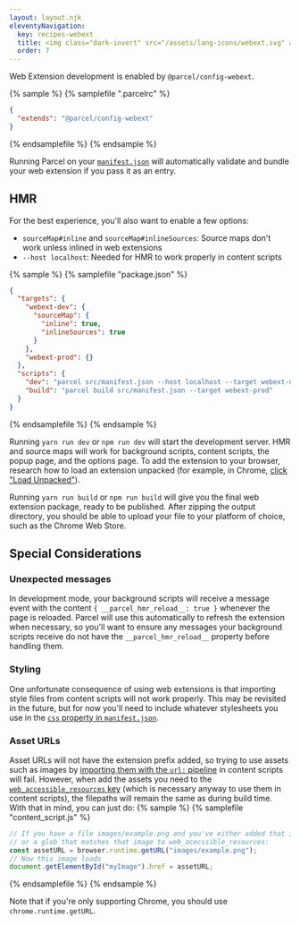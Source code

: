 ```yaml
---
layout: layout.njk
eleventyNavigation:
  key: recipes-webext
  title: <img class="dark-invert" src="/assets/lang-icons/webext.svg" alt=""/> Web Extension
  order: 7
---
```


Web Extension development is enabled by `@parcel/config-webext`.

{% sample %}
{% samplefile ".parcelrc" %}

```json
{
  "extends": "@parcel/config-webext"
}
```

{% endsamplefile %}
{% endsample %}

Running Parcel on your [`manifest.json`](https://developer.mozilla.org/en-US/docs/Mozilla/Add-ons/WebExtensions/manifest.json) will automatically validate and bundle your web extension if you pass it as an entry.

## HMR

For the best experience, you'll also want to enable a few options:

- `sourceMap#inline` and `sourceMap#inlineSources`: Source maps don't work unless inlined in web extensions
- `--host localhost`: Needed for HMR to work properly in content scripts

{% sample %}
{% samplefile "package.json" %}

```json
{
  "targets": {
    "webext-dev": {
      "sourceMap": {
        "inline": true,
        "inlineSources": true
      }
    },
    "webext-prod": {}
  },
  "scripts": {
    "dev": "parcel src/manifest.json --host localhost --target webext-dev",
    "build": "parcel build src/manifest.json --target webext-prod"
  }
}
```

{% endsamplefile %}
{% endsample %}

Running `yarn run dev` or `npm run dev` will start the development server. HMR and source maps will work for background scripts, content scripts, the popup page, and the options page. To add the extension to your browser, research how to load an extension unpacked (for example, in Chrome, [click "Load Unpacked"](https://developer.chrome.com/extensions/getstarted#manifest)).

Running `yarn run build` or `npm run build` will give you the final web extension package, ready to be published. After zipping the output directory, you should be able to upload your file to your platform of choice, such as the Chrome Web Store.

## Special Considerations

### Unexpected messages

In development mode, your background scripts will receive a message event with the content `{ __parcel_hmr_reload__: true }` whenever the page is reloaded. Parcel will use this automatically to refresh the extension when necessary, so you'll want to ensure any messages your background scripts receive do not have the `__parcel_hmr_reload__` property before handling them.

### Styling

One unfortunate consequence of using web extensions is that importing style files from content scripts will not work properly. This may be revisited in the future, but for now you'll need to include whatever stylesheets you use in the [`css` property in `manifest.json`](https://developer.mozilla.org/en-US/docs/Mozilla/Add-ons/WebExtensions/manifest.json/content_scripts#css).

### Asset URLs

Asset URLs will not have the extension prefix added, so trying to use assets such as images by [importing them with the `url:` pipeline](</configuration/plugin-configuration#predefined-(offical)-named-pipelines>) in content scripts will fail. However, when add the assets you need to the [`web_accessible_resources` key](https://developer.mozilla.org/en-US/docs/Mozilla/Add-ons/WebExtensions/manifest.json/web_accessible_resources) (which is necessary anyway to use them in content scripts), the filepaths will remain the same as during build time. With that in mind, you can just do:
{% sample %}
{% samplefile "content_script.js" %}

```js
// If you have a file images/example.png and you've either added that image
// or a glob that matches that image to web_acecssible_resources:
const assetURL = browser.runtime.getURL("images/example.png");
// Now this image loads
document.getElementById("myImage").href = assetURL;
```

{% endsamplefile %}
{% endsample %}

Note that if you're only supporting Chrome, you should use `chrome.runtime.getURL`.
